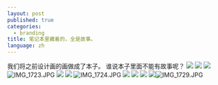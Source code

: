 ```yaml
---
layout: post
published: true
categories:
  - branding
title: 笔记本里藏着的，全是故事。
language: zh
---
```

我们将之前设计画的画做成了本子。 谁说本子里面不能有故事呢？
![]({{site.baseurl}}/image/IMG_1728.jpg)
![]({{site.baseurl}}/image/%E7%85%A7%E7%89%87IMG_1720.JPG)
![]({{site.baseurl}}/image/%E7%85%A7%E7%89%87IMG_1721.JPG)
![IMG_1723.JPG]({{site.baseurl}}/image/IMG_1723.JPG)
![]({{site.baseurl}}/image/%E7%85%A7%E7%89%87IMG_1722.jpg)
![]({{site.baseurl}}/image/IMG_1724.JPG)
![IMG_1724.JPG]({{site.baseurl}}/image/IMG_1724.JPG)
![]({{site.baseurl}}/image/IMG_1727.JPG)
![]({{site.baseurl}}/image/IMGP3887.jpg)
![]({{site.baseurl}}/image/IMG_1732.JPG)
![]({{site.baseurl}}/image/IMG_1729.JPG)![IMG_1729.JPG]({{site.baseurl}}/image/IMG_1729.JPG)
